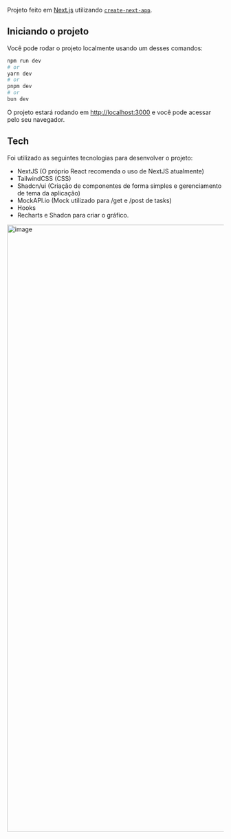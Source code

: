 Projeto feito em [Next.js](https://nextjs.org) utilizando [`create-next-app`](https://nextjs.org/docs/app/api-reference/cli/create-next-app).

## Iniciando o projeto

Você pode rodar o projeto localmente usando um desses comandos:

```bash
npm run dev
# or
yarn dev
# or
pnpm dev
# or
bun dev
```

O projeto estará rodando em [http://localhost:3000](http://localhost:3000) e você pode acessar pelo seu navegador.

## Tech

Foi utilizado as seguintes tecnologias para desenvolver o projeto: 

- NextJS (O próprio React recomenda o uso de NextJS atualmente)
- TailwindCSS (CSS)
- Shadcn/ui (Criação de componentes de forma simples e gerenciamento de tema da aplicação)
- MockAPI.io (Mock utilizado para /get e /post de tasks)
- Hooks
- Recharts e Shadcn para criar o gráfico.

<img width="1411" alt="image" src="https://github.com/user-attachments/assets/fce61e9f-6416-4241-ac42-99e07d606da8">


